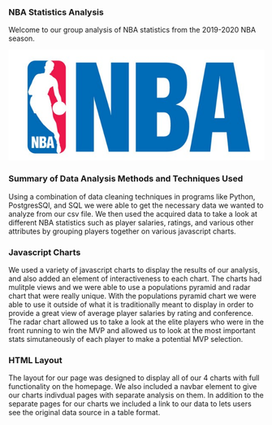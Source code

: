 ### NBA Statistics Analysis 

Welcome to our group analysis of NBA statistics from the 2019-2020 NBA season. 

![nba](Images/nba.jpg)


### Summary of Data Analysis Methods and Techniques Used

Using a combination of data cleaning techniques in programs like Python, PostgresSQl, and SQL we were able to get the necessary data we wanted to analyze from our csv file. We then used the acquired data to take a look at different NBA statistics such as player salaries, ratings, and various other attributes by grouping players together on various javascript charts. 

### Javascript Charts 

We used a variety of javascript charts to display the results of our analysis, and also added an element of interactiveness to each chart. The charts had mulitple views and we were able to use a populations pyramid and radar chart that were really unique. With the populations pyramid chart we were able to use it outside of what it is traditionally meant to display in order to provide a great view of average player salaries by rating and conference. The radar chart allowed us to take a look at the elite players who were in the front running to win the MVP and allowed us to look at the most important stats simutaneously of each player to make a potential MVP selection. 

### HTML Layout 

The layout for our page was designed to display all of our 4 charts with full functionality on the homepage. We also included a navbar element to give our charts indivdual pages with separate analysis on them. In addition to the separate pages for our charts we included a link to our data to lets users see the original data source in a table format. 


